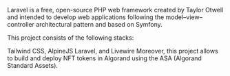 Laravel is a free, open-source PHP web framework created by Taylor Otwell and intended to develop web applications following the model–view–controller architectural pattern and based on Symfony.

This project consists of the following stacks:

Tailwind CSS, AlpineJS  Laravel, and Livewire 
Moreover, this project allows to build and deploy NFT tokens in Algorand using the ASA (Algorand Standard Assets). 
